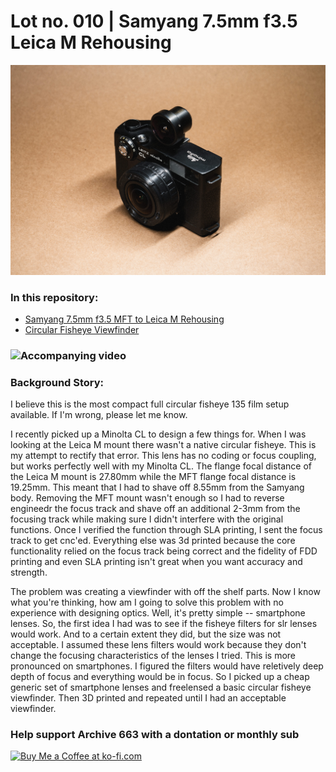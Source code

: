 # Lot no. 010 | Samyang 7.5mm f3.5 Leica M Rehousing

![productShot001](https://github.com/Archive-663/samyang7_5mm/blob/main/ASSETS/PRODUCT/sam7_5_product%20(13).jpg)

### In this repository:
- [Samyang 7.5mm f3.5 MFT to Leica M Rehousing](https://github.com/Archive-663/samyang7_5mm/tree/main/sam7_5_MFT-LM_rehousing)
- [Circular Fisheye Viewfinder](https://github.com/Archive-663/samyang7_5mm/tree/main/viewFinder)

### ![Accompanying video](https://www.youtube.com/watch?v=sT1oIzzUE1g)

### Background Story:
I believe this is the most compact full circular fisheye 135 film setup available. If I'm wrong, please let me know. 

I recently picked up a Minolta CL to design a few things for. When I was looking at the Leica M mount there wasn't a native circular fisheye. This is my attempt to rectify that error. This lens has no coding or focus coupling, but works perfectly well with my Minolta CL. The flange focal distance of the Leica M mount is 27.80mm while the MFT flange focal distance is 19.25mm. This meant that I had to shave off 8.55mm from the Samyang body. Removing the MFT mount wasn't enough so I had to reverse engineedr the focus track and shave off an additional 2-3mm from the focusing track while making sure I didn't interfere with the original functions. Once I verified the function through SLA printing, I sent the focus track to get cnc'ed. Everything else was 3d printed because the core functionality relied on the focus track being correct and the fidelity of FDD printing and even SLA printing isn't great when you want accuracy and strength. 

The problem was creating a viewfinder with off the shelf parts. Now I know what you're thinking, how am I going to solve this problem with no experience with designing optics. Well, it's pretty simple -- smartphone lenses. So, the first idea I had was to see if the fisheye filters for slr lenses would work. And to a certain extent they did, but the size was not acceptable. I assumed these lens filters would work because they don't change the focusing characteristics of the lenses I tried. This is more pronounced on smartphones. I figured the filters would have reletively deep depth of focus and everything would be in focus. So I picked up a cheap generic set of smartphone lenses and freelensed a basic circular fisheye viewfinder. Then 3D printed and repeated until I had an acceptable viewfinder. 

### Help support Archive 663 with a dontation or monthly sub

<a href='https://ko-fi.com/P5P3MHMSF' target='_blank'><img height='36' style='border:0px;height:36px;' src='https://storage.ko-fi.com/cdn/kofi2.png?v=3' border='0' alt='Buy Me a Coffee at ko-fi.com' /></a>

